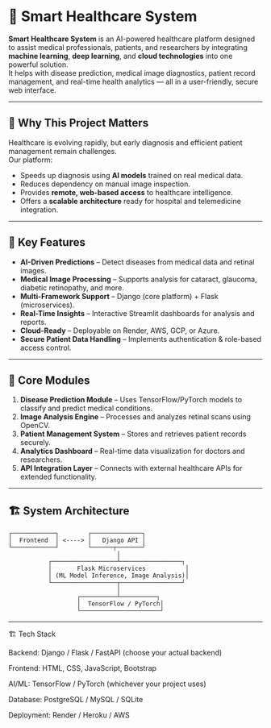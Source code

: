 # 🏥 Smart Healthcare System

**Smart Healthcare System** is an AI-powered healthcare platform designed to assist medical professionals, patients, and researchers by integrating **machine learning**, **deep learning**, and **cloud technologies** into one powerful solution.  
It helps with disease prediction, medical image diagnostics, patient record management, and real-time health analytics — all in a user-friendly, secure web interface.

---

## 🌟 Why This Project Matters
Healthcare is evolving rapidly, but early diagnosis and efficient patient management remain challenges.  
Our platform:
- Speeds up diagnosis using **AI models** trained on real medical data.
- Reduces dependency on manual image inspection.
- Provides **remote, web-based access** to healthcare intelligence.
- Offers a **scalable architecture** ready for hospital and telemedicine integration.

---

## 🚀 Key Features
- **AI-Driven Predictions** – Detect diseases from medical data and retinal images.
- **Medical Image Processing** – Supports analysis for cataract, glaucoma, diabetic retinopathy, and more.
- **Multi-Framework Support** – Django (core platform) + Flask (microservices).
- **Real-Time Insights** – Interactive Streamlit dashboards for analysis and reports.
- **Cloud-Ready** – Deployable on Render, AWS, GCP, or Azure.
- **Secure Patient Data Handling** – Implements authentication & role-based access control.

---

## 🧩 Core Modules
1. **Disease Prediction Module** – Uses TensorFlow/PyTorch models to classify and predict medical conditions.
2. **Image Analysis Engine** – Processes and analyzes retinal scans using OpenCV.
3. **Patient Management System** – Stores and retrieves patient records securely.
4. **Analytics Dashboard** – Real-time data visualization for doctors and researchers.
5. **API Integration Layer** – Connects with external healthcare APIs for extended functionality.

---

## 🏗 System Architecture
    ┌────────────┐        ┌──────────────┐
    │  Frontend  │ <----> │   Django API │
    └────────────┘        └──────┬───────┘
                                  │
               ┌──────────────────┴─────────────────┐
               │       Flask Microservices           │
               │ (ML Model Inference, Image Analysis)│
               └──────────────────┬─────────────────┘
                                  │
                       ┌──────────┴──────────┐
                       │  TensorFlow / PyTorch│
                       └──────────────────────┘
---
🏗 Tech Stack

Backend: Django / Flask / FastAPI (choose your actual backend)

Frontend: HTML, CSS, JavaScript, Bootstrap

AI/ML: TensorFlow / PyTorch (whichever your project uses)

Database: PostgreSQL / MySQL / SQLite

Deployment: Render / Heroku / AWS
